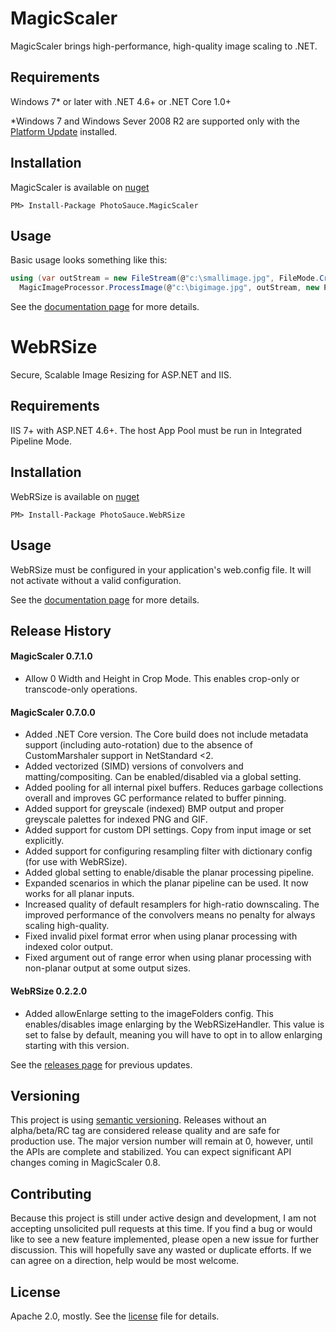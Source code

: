 MagicScaler
===========

MagicScaler brings high-performance, high-quality image scaling to .NET.

Requirements
------------

Windows 7* or later with .NET 4.6+ or .NET Core 1.0+

*Windows 7 and Windows Sever 2008 R2 are supported only with the [Platform Update](https://support.microsoft.com/en-us/kb/2670838) installed.

Installation
------------

MagicScaler is available on [nuget](http://www.nuget.org/packages/PhotoSauce.MagicScaler/)

```
PM> Install-Package PhotoSauce.MagicScaler
```

Usage
-----

Basic usage looks something like this:

```C#
using (var outStream = new FileStream(@"c:\smallimage.jpg", FileMode.Create))
  MagicImageProcessor.ProcessImage(@"c:\bigimage.jpg", outStream, new ProcessImageSettings { Width = 400 });
``` 

See the [documentation page](doc/main.md) for more details.


WebRSize
========

Secure, Scalable Image Resizing for ASP.NET and IIS.

Requirements
------------

IIS 7+ with ASP.NET 4.6+.  The host App Pool must be run in Integrated Pipeline Mode.

Installation
------------

WebRSize is available on [nuget](http://www.nuget.org/packages/PhotoSauce.WebRSize/)

```
PM> Install-Package PhotoSauce.WebRSize
```

Usage
-----

WebRSize must be configured in your application's web.config file.  It will not activate without a valid configuration.

See the [documentation page](doc/web.md) for more details.


Release History
---------------
#### MagicScaler 0.7.1.0
* Allow 0 Width and Height in Crop Mode.  This enables crop-only or transcode-only operations.

#### MagicScaler 0.7.0.0
* Added .NET Core version. The Core build does not include metadata support (including auto-rotation) due to the absence of CustomMarshaler support in NetStandard <2.
* Added vectorized (SIMD) versions of convolvers and matting/compositing.  Can be enabled/disabled via a global setting.
* Added pooling for all internal pixel buffers.  Reduces garbage collections overall and improves GC performance related to buffer pinning.
* Added support for greyscale (indexed) BMP output and proper greyscale palettes for indexed PNG and GIF.
* Added support for custom DPI settings.  Copy from input image or set explicitly.
* Added support for configuring resampling filter with dictionary config (for use with WebRSize).
* Added global setting to enable/disable the planar processing pipeline.
* Expanded scenarios in which the planar pipeline can be used.  It now works for all planar inputs.
* Increased quality of default resamplers for high-ratio downscaling.  The improved performance of the convolvers means no penalty for always scaling high-quality.
* Fixed invalid pixel format error when using planar processing with indexed color output.
* Fixed argument out of range error when using planar processing with non-planar output at some output sizes.

#### WebRSize 0.2.2.0
* Added allowEnlarge setting to the imageFolders config.  This enables/disables image enlarging by the WebRSizeHandler. This value is set to false by default, meaning you will have to opt in to allow enlarging starting with this version.

See the [releases page](/releases) for previous updates.

Versioning
----------

This project is using [semantic versioning](http://semver.org/).  Releases without an alpha/beta/RC tag are considered release quality and are safe for production use. The major version number will remain at 0, however, until the APIs are complete and stabilized.  You can expect significant API changes coming in MagicScaler 0.8.

Contributing
------------

Because this project is still under active design and development, I am not accepting unsolicited pull requests at this time.  If you find a bug or would like to see a new feature implemented, please open a new issue for further discussion.  This will hopefully save any wasted or duplicate efforts.  If we can agree on a direction, help would be most welcome.

License
-------

Apache 2.0, mostly.  See the [license](license) file for details.
